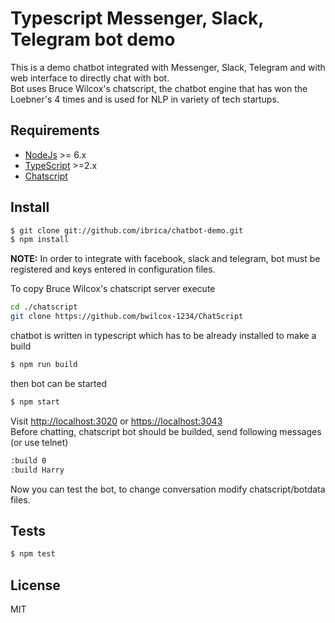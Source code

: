 # Typescript Messenger, Slack, Telegram bot demo

This is a demo chatbot integrated with Messenger, Slack, Telegram and with web interface to directly chat with bot.  
Bot uses Bruce Wilcox's chatscript, the chatbot engine that has won the Loebner's 4 times and is used for NLP in variety of tech startups.



## Requirements

* [NodeJs](http://nodejs.org) >= 6.x 
* [TypeScript](https://www.typescriptlang.org/) >=2.x
* [Chatscript](https://github.com/bwilcox-1234/ChatScript)

## Install

```sh
$ git clone git://github.com/ibrica/chatbot-demo.git
$ npm install
```

**NOTE:** In order to integrate with facebook, slack and telegram, bot must be registered and keys entered in configuration files.

To copy Bruce Wilcox's chatscript server execute

```sh
cd ./chatscript
git clone https://github.com/bwilcox-1234/ChatScript

```

chatbot is written in typescript which has to be already installed to make a build

```sh
$ npm run build

```


then bot can be started

```sh
$ npm start

```

Visit [http://localhost:3020](http://localhost:3020) or [https://localhost:3043](https://localhost:3043)  
Before chatting, chatscript bot should be builded, send following messages (or use telnet)

```sh
:build 0
:build Harry 
```

Now  you can test the bot, to change conversation modify chatscript/botdata files.

## Tests

```sh
$ npm test
```

## License

MIT